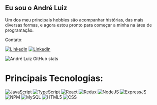 ## Eu sou o André Luiz

Um dos meu principais hobbies são acompanhar histórias, das mais diversas formas, e agora estou pronto para começar a minha na área de programação.

Contato:

<a href="https://www.linkedin.com/in/andreluiiz/"><img alt="LinkedIn" src="https://img.shields.io/badge/LinkedIn-0077B5?style=for-the-badge&logo=linkedin&logoColor=white" /></a>
<a href="https://www.instagram.com/aandree_luuiiz/"><img alt="LinkedIn" src="https://img.shields.io/badge/Instagram-E4405F?style=for-the-badge&logo=instagram&logoColor=white" /></a>

![André Luiz GitHub stats](https://github-readme-stats.vercel.app/api?username=AndreLuiiz&show_icons=true&theme=tokyonight)

# Principais Tecnologias:

<img alt="JavaScript" src="https://img.shields.io/badge/JavaScript-323330?style=for-the-badge&logo=javascript&logoColor=F7DF1E"> <img alt="TypeScript" src="https://img.shields.io/badge/TypeScript-007ACC?style=for-the-badge&logo=typescript&logoColor=white"> <img alt="React" src="https://img.shields.io/badge/React-20232A?style=for-the-badge&logo=react&logoColor=61DAFB"> <img alt="Redux" src="https://img.shields.io/badge/Redux-593D88?style=for-the-badge&logo=redux&logoColor=white"> <img alt="NodeJS" src="https://img.shields.io/badge/Node.js-339933?style=for-the-badge&logo=nodedotjs&logoColor=white"> <img alt="ExpressJS" src="https://img.shields.io/badge/Express.js-000000?style=for-the-badge&logo=express&logoColor=white"> <img alt="NPM" src="https://img.shields.io/badge/npm-CB3837?style=for-the-badge&logo=npm&logoColor=white"> <img alt="MySQL" src="https://img.shields.io/badge/MySQL-005C84?style=for-the-badge&logo=mysql&logoColor=white"> <img alt="HTML5" src="https://img.shields.io/badge/HTML5-E34F26?style=for-the-badge&logo=html5&logoColor=white"> <img alt="CSS" src="https://img.shields.io/badge/CSS3-1572B6?style=for-the-badge&logo=css3&logoColor=white"> 
